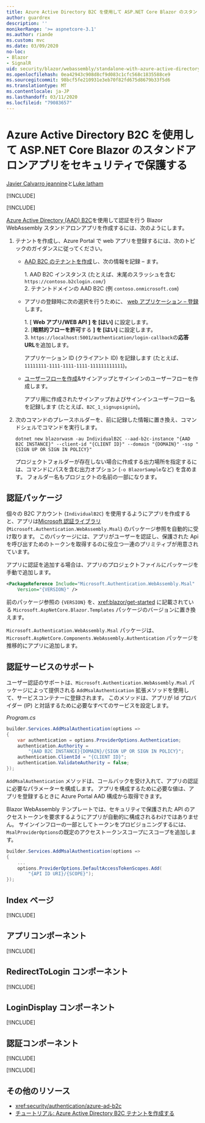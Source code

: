 ```yaml
---
title: Azure Active Directory B2C を使用して ASP.NET Core Blazor のスタンドアロンアプリをセキュリティで保護する
author: guardrex
description: ''
monikerRange: '>= aspnetcore-3.1'
ms.author: riande
ms.custom: mvc
ms.date: 03/09/2020
no-loc:
- Blazor
- SignalR
uid: security/blazor/webassembly/standalone-with-azure-active-directory-b2c
ms.openlocfilehash: 0ea42943c908d8cf9d083c1cfc568c1835588ce9
ms.sourcegitcommit: 98bcf5fe210931e3eb70f82fd675d8679b33f5d6
ms.translationtype: MT
ms.contentlocale: ja-JP
ms.lasthandoff: 03/11/2020
ms.locfileid: "79083657"
---
```

# <a name="secure-an-aspnet-core-opno-locblazor-webassembly-standalone-app-with-azure-active-directory-b2c"></a>Azure Active Directory B2C を使用して ASP.NET Core Blazor のスタンドアロンアプリをセキュリティで保護する

[Javier Calvarro jeannine](https://github.com/javiercn)と[Luke latham](https://github.com/guardrex)

[!INCLUDE[](~/includes/blazorwasm-preview-notice.md)]

[!INCLUDE[](~/includes/blazorwasm-3.2-template-article-notice.md)]

[Azure Active Directory (AAD) B2C](/azure/active-directory-b2c/overview)を使用して認証を行う Blazor WebAssembly スタンドアロンアプリを作成するには、次のようにします。

1. テナントを作成し、Azure Portal で web アプリを登録するには、次のトピックのガイダンスに従ってください。

   * [AAD B2C のテナントを作成](/azure/active-directory-b2c/tutorial-create-tenant)し、次の情報を記録 &ndash; ます。

     1\. AAD B2C インスタンス (たとえば、末尾のスラッシュを含む `https://contoso.b2clogin.com/`)<br>
     2\. テナントドメインの AAD B2C (例 `contoso.onmicrosoft.com`)

   * アプリの登録時に次の選択を行うために、 [web アプリケーション &ndash; 登録](/azure/active-directory-b2c/tutorial-register-applications)します。

     1\. [ **Web アプリ/WEB API** **] を [はい]** に設定します。<br>
     2\. [**暗黙的フローを許可**する **] を [はい]** に設定します。<br>
     3\. `https://localhost:5001/authentication/login-callback`の**応答 URL**を追加します。

     アプリケーション ID (クライアント ID) を記録します (たとえば、`11111111-1111-1111-1111-111111111111`)。

   * [ユーザーフローを作成](/azure/active-directory-b2c/tutorial-create-user-flows)&サインアップとサインインのユーザーフローを作成します。

     アプリ用に作成されたサインアップおよびサインインユーザーフロー名を記録します (たとえば、`B2C_1_signupsignin`)。

1. 次のコマンドのプレースホルダーを、前に記録した情報に置き換え、コマンドシェルでコマンドを実行します。

   ```dotnetcli
   dotnet new blazorwasm -au IndividualB2C --aad-b2c-instance "{AAD B2C INSTANCE}" --client-id "{CLIENT ID}" --domain "{DOMAIN}" -ssp "{SIGN UP OR SIGN IN POLICY}"
   ```

   プロジェクトフォルダーが存在しない場合に作成する出力場所を指定するには、コマンドにパスを含む出力オプション (`-o BlazorSample`など) を含めます。 フォルダー名もプロジェクトの名前の一部になります。

## <a name="authentication-package"></a>認証パッケージ

個々の B2C アカウント (`IndividualB2C`) を使用するようにアプリを作成すると、アプリは[Microsoft 認証ライブラリ](/azure/active-directory/develop/msal-overview)(`Microsoft.Authentication.WebAssembly.Msal`) のパッケージ参照を自動的に受け取ります。 このパッケージには、アプリがユーザーを認証し、保護された Api を呼び出すためのトークンを取得するのに役立つ一連のプリミティブが用意されています。

アプリに認証を追加する場合は、アプリのプロジェクトファイルにパッケージを手動で追加します。

```xml
<PackageReference Include="Microsoft.Authentication.WebAssembly.Msal" 
    Version="{VERSION}" />
```

前のパッケージ参照の `{VERSION}` を、<xref:blazor/get-started> に記載されている `Microsoft.AspNetCore.Blazor.Templates` パッケージのバージョンに置き換えます。

`Microsoft.Authentication.WebAssembly.Msal` パッケージは、`Microsoft.AspNetCore.Components.WebAssembly.Authentication` パッケージを推移的にアプリに追加します。

## <a name="authentication-service-support"></a>認証サービスのサポート

ユーザー認証のサポートは、`Microsoft.Authentication.WebAssembly.Msal` パッケージによって提供される `AddMsalAuthentication` 拡張メソッドを使用して、サービスコンテナーに登録されます。 このメソッドは、アプリが Id プロバイダー (IP) と対話するために必要なすべてのサービスを設定します。

*Program.cs*

```csharp
builder.Services.AddMsalAuthentication(options =>
{
    var authentication = options.ProviderOptions.Authentication;
    authentication.Authority = 
        "{AAD B2C INSTANCE}{DOMAIN}/{SIGN UP OR SIGN IN POLICY}";
    authentication.ClientId = "{CLIENT ID}";
    authentication.ValidateAuthority = false;
});
```

`AddMsalAuthentication` メソッドは、コールバックを受け入れて、アプリの認証に必要なパラメーターを構成します。 アプリを構成するために必要な値は、アプリを登録するときに Azure Portal AAD 構成から取得できます。

Blazor WebAssembly テンプレートでは、セキュリティで保護された API のアクセストークンを要求するようにアプリが自動的に構成されるわけではありません。 サインインフローの一部としてトークンをプロビジョニングするには、`MsalProviderOptions`の既定のアクセストークンスコープにスコープを追加します。

```csharp
builder.Services.AddMsalAuthentication(options =>
{
    ...
    options.ProviderOptions.DefaultAccessTokenScopes.Add(
        "{API ID URI}/{SCOPE}");
});
```

## <a name="index-page"></a>Index ページ

[!INCLUDE[](~/includes/blazor-security/index-page.md)]

## <a name="app-component"></a>アプリコンポーネント

[!INCLUDE[](~/includes/blazor-security/app-component.md)]

## <a name="redirecttologin-component"></a>RedirectToLogin コンポーネント

[!INCLUDE[](~/includes/blazor-security/redirecttologin-component.md)]

## <a name="logindisplay-component"></a>LoginDisplay コンポーネント

[!INCLUDE[](~/includes/blazor-security/logindisplay-component.md)]

## <a name="authentication-component"></a>認証コンポーネント

[!INCLUDE[](~/includes/blazor-security/authentication-component.md)]

[!INCLUDE[](~/includes/blazor-security/troubleshoot.md)]

## <a name="additional-resources"></a>その他のリソース

* <xref:security/authentication/azure-ad-b2c>
* [チュートリアル: Azure Active Directory B2C テナントを作成する](/azure/active-directory-b2c/tutorial-create-tenant)
